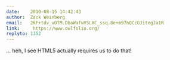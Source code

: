 ```yaml
---
date:    2010-08-15 14:42:43
author:  Zack Weinberg
email:   2KF+tdv_vOTM.DbaWafwVSLXC_ssq.8e+m97hQCcGJitegJa1R
link:     https://www.owlfolio.org/
replyto: 1352
---
```


... heh, I see HTML5 actually requires us to do that!
